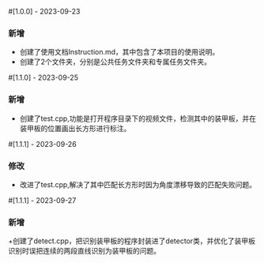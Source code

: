 #[1.0.0] - 2023-09-23
### 新增
+ 创建了使用文档Instruction.md，其中包含了本项目的使用说明。
+ 创建了2个文件夹，分别是公共任务文件夹和专属任务文件夹。

#[1.1.0] - 2023-09-25
### 新增
+ 创建了test.cpp,功能是打开程序目录下的视频文件，检测其中的装甲板，并在装甲板的位置画出长方形进行标注。

#[1.1.1] - 2023-09-26
### 修改
+ 改进了test.cpp,解决了其中匹配长方形时因为角度漂移导致的匹配失败问题。

#[1.1.1] - 2023-09-27
### 新增
+创建了detect.cpp，把识别装甲板的程序封装进了detector类，并优化了装甲板识别时误把连续的两段直线识别为装甲板的问题。
